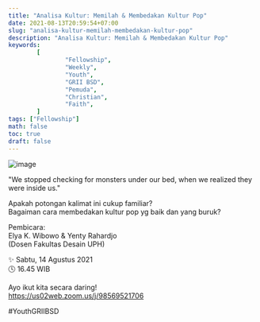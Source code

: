 ```yaml
---
title: "Analisa Kultur: Memilah & Membedakan Kultur Pop"
date: 2021-08-13T20:59:54+07:00
slug: "analisa-kultur-memilah-membedakan-kultur-pop"
description: "Analisa Kultur: Memilah & Membedakan Kultur Pop"
keywords:
        [
                "Fellowship",
                "Weekly",
                "Youth",
                "GRII BSD",
                "Pemuda",
                "Christian",
                "Faith",
        ]
tags: ["Fellowship"]
math: false
toc: true
draft: false
---
```


![image](/images/events/20210814.jpeg)

"We stopped checking for monsters under our bed, when we realized they were inside us."

Apakah potongan kalimat ini cukup familiar?\
Bagaiman cara membedakan kultur pop yg baik dan yang buruk?

Pembicara: \
Elya K. Wibowo & Yenty Rahardjo\
(Dosen Fakultas Desain UPH)


✨ Sabtu, 14 Agustus 2021\
🕓 16.45 WIB

Ayo ikut kita secara daring!\
https://us02web.zoom.us/j/98569521706

#YouthGRIIBSD
